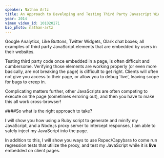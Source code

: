 ```yaml
---
speaker: Nathan Artz
title: An Approach to Developing and Testing Third Party Javascript Widgets
year: 2014
vimeo_video_id: 101020271
bio_photo: nathan-artz
---
```


Google Analytics, Like Buttons, Twitter Widgets, Olark chat boxes; all examples of third party JavaScript elements that are embedded by users in their websites.

Testing third party code once embedded in a page, is often difficult and cumbersome.  Verifying those elements are working properly (or even more basically, are not breaking the page) is difficult to get right.  Clients will often not give you access to their page, or allow you to debug 'live', leaving scope for bugs to creep in.

Complicating matters further, other JavaScripts are often competing to execute on the page (sometimes erroring out), and then you have to make this all work cross-browser!

####So what is the right approach to take?

I will show you how using a Ruby script to generate and minify my JavaScript, and a Node.js proxy server to intercept responses, I am able to safely inject my JavaScript into the page.

In addition to this, I will show you ways to use Rspec/Capybara to come run regression tests that utilize the proxy, and test my JavaScript while it is **live** embedded on client pages.
